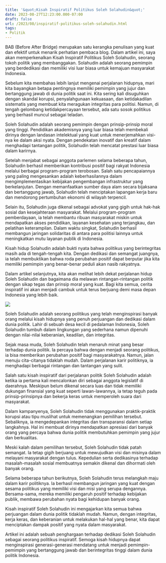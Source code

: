 ```yaml
---
title: '&quot;Kisah Inspiratif Politikus Soleh Solahudin&quot;'
date: 2023-08-27T12:23:00.000-07:00
draft: false
url: /2023/08/inspiratif-politikus-soleh-solahudin.html
tags: 
- Politik
---
```


  

BAB (Before After Bridge) merupakan satu kerangka penulisan yang kuat dan efektif untuk menarik perhatian pembaca blog. Dalam artikel ini, saya akan memperkenalkan Kisah Inspiratif Politikus Soleh Solahudin, seorang tokoh politik yang membanggakan. Solahudin adalah seorang pemimpin yang berdedikasi dan memiliki visi luar biasa untuk kemajuan masyarakat Indonesia.

  

Sebelum kita membahas lebih lanjut mengenai perjalanan hidupnya, mari kita bayangkan betapa pentingnya memiliki pemimpin yang jujur dan bertanggung jawab di dunia politik saat ini. Kita sering kali disuguhkan dengan skandal korupsi, penyalahgunaan kekuasaan, dan ketidakadilan sistematis yang membuat kita meragukan integritas para politisi. Namun, di tengah gelombang ketidakpercayaan tersebut, ada satu sosok politikus yang berhasil muncul sebagai teladan.

  

Soleh Solahudin adalah seorang pemimpin dengan prinsip-prinsip moral yang tinggi. Pendidikan akademisnya yang luar biasa telah membekali dirinya dengan landasan intelektual yang kuat untuk menerjemahkan visi-nya ke dalam aksi nyata. Dengan pendekatan inovatif dan kreatif dalam menghadapi tantangan politik, Solahudin telah mencatat prestasi luar biasa dalam karirnya.

  

Setelah menjabat sebagai anggota parlemen selama beberapa tahun, Solahudin berhasil memberikan kontribusi positif bagi rakyat Indonesia melalui berbagai program-program terobosan. Salah satu pencapaiannya yang paling mengesankan adalah keberhasilannya dalam mengimplementasikan kebijakan pengembangan infrastruktur yang berkelanjutan. Dengan memanfaatkan sumber daya alam secara bijaksana dan bertanggung jawab, Solahudin telah menciptakan lapangan kerja baru dan mendorong pertumbuhan ekonomi di wilayah terpencil.

  

Selain itu, Solahudin juga dikenal sebagai advokat yang gigih untuk hak-hak sosial dan kesejahteraan masyarakat. Melalui program-program pemberdayaan, ia telah membantu ribuan masyarakat miskin untuk mendapatkan akses pendidikan, layanan kesehatan yang terjangkau, dan pelatihan keterampilan. Dalam waktu singkat, Solahudin berhasil membangun jaringan solidaritas di antara para politisi lainnya untuk meningkatkan mutu layanan publik di Indonesia.

  

Kisah hidup Solahudin adalah bukti nyata bahwa politikus yang berintegritas masih ada di tengah-tengah kita. Dengan dedikasi dan semangat juangnya, ia telah membuktikan bahwa roda perubahan positif dapat berputar jika kita memiliki pemimpin yang benar-benar peduli akan nasib rakyatnya.

  

Dalam artikel selanjutnya, kita akan melihat lebih dekat perjalanan hidup Soleh Solahudin dan bagaimana dia melawan rintangan-rintangan politik dengan sikap tegas dan prinsip moral yang kuat. Bagi kita semua, cerita inspiratif ini akan menjadi cambuk untuk terus berjuang demi masa depan Indonesia yang lebih baik.

  

![](https://pgi.or.id/wp-content/uploads/2016/08/Solahudin.jpg)

  

Soleh Solahudin adalah seorang politikus yang telah menginspirasi banyak orang melalui kisah hidupnya yang penuh perjuangan dan dedikasi dalam dunia politik. Lahir di sebuah desa kecil di pedalaman Indonesia, Soleh Solahudin tumbuh dalam lingkungan yang sederhana namun dipenuhi dengan nilai-nilai keberanian, keadilan, dan integritas.

  

Sejak masa muda, Soleh Solahudin telah menaruh minat yang besar terhadap dunia politik. Ia percaya bahwa dengan menjadi seorang politikus, ia bisa memberikan perubahan positif bagi masyarakatnya. Namun, jalan menuju cita-citanya tidaklah mudah. Dalam perjalanan karir politiknya, ia menghadapi berbagai rintangan dan tantangan yang sulit.

  

Salah satu kisah inspiratif dari perjalanan politik Soleh Solahudin adalah ketika ia pertama kali mencalonkan diri sebagai anggota legislatif di daerahnya. Meskipun belum dikenal secara luas dan tidak memiliki dukungan finansial yang kuat seperti lawan-lawannya, ia tetap teguh pada prinsip-prinsipnya dan bekerja keras untuk memperoleh suara dari masyarakat.

  

Dalam kampanyenya, Soleh Solahudin tidak menggunakan praktik-praktik korupsi atau tipu muslihat untuk memenangkan pemilihan tersebut. Sebaliknya, ia mengedepankan integritas dan transparansi dalam setiap langkahnya. Hal ini membuat dirinya mendapatkan apresiasi dari banyak orang yang percaya bahwa dunia politik membutuhkan pemimpin yang jujur dan berkualitas.

  

Meski kalah dalam pemilihan tersebut, Soleh Solahudin tidak patah semangat. Ia tetap gigih berjuang untuk mewujudkan visi dan misinya dalam melayani masyarakat dengan tulus. Kepedulian serta dedikasinya terhadap masalah-masalah sosial membuatnya semakin dikenal dan dihormati oleh banyak orang.

  

Selama beberapa tahun berikutnya, Soleh Solahudin terus melangkah maju dalam karir politiknya. Ia berhasil membangun jaringan yang kuat dengan sesama politikus yang memiliki visi dan misi yang serupa dengannya. Bersama-sama, mereka memiliki pengaruh positif terhadap kebijakan publik, membawa perubahan nyata bagi kehidupan banyak orang.

  

Kisah inspiratif Soleh Solahudin ini mengajarkan kita semua bahwa perjuangan dalam dunia politik tidaklah mudah. Namun, dengan integritas, kerja keras, dan keberanian untuk melakukan hal-hal yang benar, kita dapat menciptakan dampak positif yang nyata dalam masyarakat.

  

Artikel ini adalah sebuah penghargaan terhadap dedikasi Soleh Solahudin sebagai seorang politikus inspiratif. Semoga kisah hidupnya dapat menginspirasi generasi-generasi mendatang untuk menjadi pemimpin-pemimpin yang bertanggung jawab dan berintegritas tinggi dalam dunia politik Indonesia.